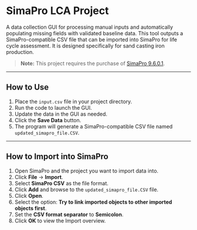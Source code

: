 # SimaPro LCA Project

A data collection GUI for processing manual inputs and automatically populating missing fields with validated baseline data. This tool outputs a SimaPro-compatible CSV file that can be imported into SimaPro for life cycle assessment. It is designed specifically for sand casting iron production.

> **Note:** This project requires the purchase of [SimaPro 9.6.0.1](https://simapro.com/).

---

## How to Use

1. Place the `input.csv` file in your project directory.  
2. Run the code to launch the GUI.  
3. Update the data in the GUI as needed.  
4. Click the **Save Data** button.  
5. The program will generate a SimaPro-compatible CSV file named `updated_simapro_file.CSV`.  

---

## How to Import into SimaPro

1. Open SimaPro and the project you want to import data into.  
2. Click **File** → **Import**.  
3. Select **SimaPro CSV** as the file format.  
4. Click **Add** and browse to the `updated_simapro_file.CSV` file.  
5. Click **Open**.  
6. Select the option: **Try to link imported objects to other imported objects first**.  
7. Set the **CSV format separator** to **Semicolon**.  
8. Click **OK** to view the Import overview.  
